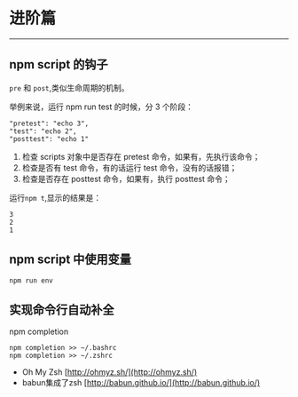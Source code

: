 # 进阶篇
---

## npm script 的钩子

`pre` 和 `post`,类似生命周期的机制。

举例来说，运行 npm run test 的时候，分 3 个阶段：

```
"pretest": "echo 3",
"test": "echo 2",
"posttest": "echo 1"
```

1. 检查 scripts 对象中是否存在 pretest 命令，如果有，先执行该命令；
2. 检查是否有 test 命令，有的话运行 test 命令，没有的话报错；
3. 检查是否存在 posttest 命令，如果有，执行 posttest 命令；

运行`npm t`,显示的结果是：

```
3  
2  
1
```

## npm script 中使用变量

```
npm run env
```

## 实现命令行自动补全

npm completion

```
npm completion >> ~/.bashrc  
npm completion >> ~/.zshrc
```

* Oh My Zsh [http://ohmyz.sh/](http://ohmyz.sh/)
* babun集成了zsh [http://babun.github.io/](http://babun.github.io/)



